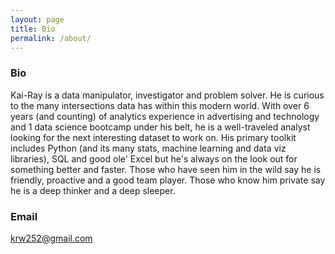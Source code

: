 ```yaml
---
layout: page
title: Bio
permalink: /about/
---
```


### Bio

Kai-Ray is a data manipulator, investigator and problem solver.  He is curious to the many intersections data has within this modern world.  With over 6 years (and counting) of analytics experience in advertising and technology and 1 data science bootcamp under his belt, he is a well-traveled analyst looking for the next interesting dataset to work on.  His primary toolkit includes Python (and its many stats, machine learning and data viz libraries), SQL and good ole' Excel but he's always on the look out for something better and faster.  Those who have seen him in the wild say he is friendly, proactive and a good team player.  Those who know him private say he is a deep thinker and a deep sleeper.

### Email

[krw252@gmail.com](mailto:krw252@gmail.com)
